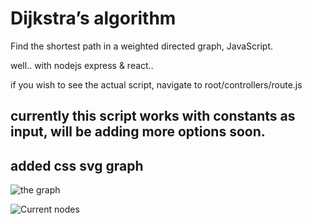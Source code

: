 

# Dijkstra’s algorithm
Find the shortest path in a weighted directed graph, JavaScript.

well.. with nodejs express & react..

if you wish to see the actual script, navigate to root/controllers/route.js

## currently this script works with constants as input, will be adding more options soon.

## added css svg graph

![the graph](https://i.ibb.co/bzcKGmv/graph.jpg)

![Current nodes](https://i.ibb.co/QXxvdbF/dijkstra.jpg)

